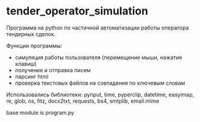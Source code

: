 # tender_operator_simulation
Программа на python по частичной автоматизации работы оператора тендерных сделок.

Функции программы:
- симуляция работы пользователя (перемещение мыши, нажатие клавиш)
- получение и отправка писем
- парсинг html
- проверка текстовых файлов на совпадения по ключевым словам

Использовались библиотеки:
pynput, time, pyperclip, datetime, easyimap, re, glob, os, fitz, docx2txt, requests, bs4, smtplib, email.mime

base module is program.py
